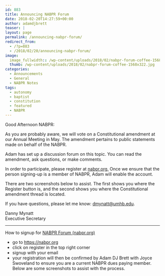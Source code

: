 ```yaml
---
id: 883
title: Announcing NABPR Forum
date: 2018-02-20T14:27:59+00:00
author: adamdjbrett
teaser: |
layout: page
permalink: /announcing-nabpr-forum/
redirect_from:
  - /?p=883
  - /2018/02/20/announcing-nabpr-forum/
image:
  image_fullwidth:: /wp-content/uploads/2018/02/nabpr-forum-coffee-1568x322.jpg
  thumb: /wp-content/uploads/2018/02/nabpr-forum-coffee-1568x322.jpg
categories:
  - Announcements
  - General
  - NABPR Notes
tags:
  - autonomy
  - baptist
  - constitution
  - featured
  - NABPR
---
```

Good Afternoon NABPR:

As you are probably aware, we will vote on a Constitutional amendment at our Annual Meeting in May. The amendment pertains to public statements made on behalf of the NABPR.

Adam has set up a discussion forum on this topic. You can read the amendment, ask questions, or make comments.

In order to participate, please register at [nabpr.org.](nabpr.org) Once we ensure that the person signing-up is a member of NABPR, Adam will enable the account.

There are two screenshots below to assist. The first shows you where the Register button is, and the second shows you where the Constitutional amendment thread is located.

If you have questions, please let me know: dmynatt@umhb.edu.

Danny Mynatt  
Executive Secretary

<!--more-->

***

How to signup for [NABPR Forum (nabpr.org)](/)

  * go to <https://nabpr.org>
  * click on register in the top right corner
  * signup with your email
  * your registration will then be confirmed by Adam DJ Brett with Joyce Swoveland to ensure you are a current NABPR dues paying member. Below are some screenshots to assist with the process.
